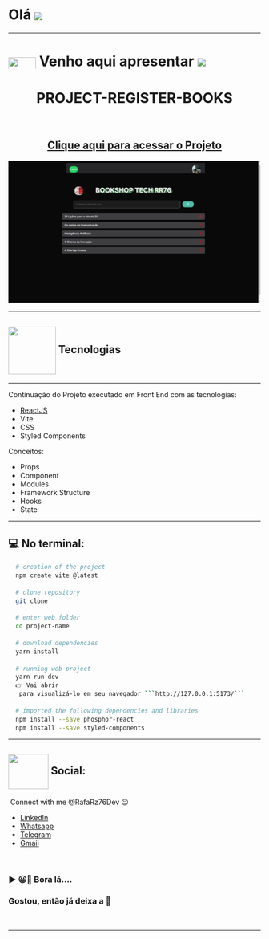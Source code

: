 # Olá <img src="https://media.giphy.com/media/l1J9sBOqBIvnafnUc/giphy.gif" align="center" width="85">

---

# <img src="https://media.giphy.com/media/XwcRflO9HD0Sk6RaRM/giphy.gif" align="center" height="25" width="55"> Venho aqui apresentar <img src="https://media.giphy.com/media/LmqitTYGsNMiWu3VWO/giphy.gif" align="center" width="65">

# <div align="center"> PROJECT-REGISTER-BOOKS

<br>

## <div align="center">[Clique aqui para acessar o Projeto](https://rafarz76dev-cadbookshop-react.netlify.app/)

<div align="center">
<img width="1212" alt="Screen Shot 2022-07-21 at 22 39 08" src="Cad_BookShop_Front.png">
 </div>

---

## <img src="https://media.giphy.com/media/eBqEQyWGdgSNgRVLCV/giphy.gif" align="center" height="95" width="95"> Tecnologias

---

Continuação do Projeto executado em Front End com as tecnologias:

- [ReactJS](https://reactjs.org/)
- Vite
- CSS
- Styled Components

Conceitos:

- Props
- Component
- Modules
- Framework Structure
- Hooks
- State

---

## :computer: No terminal:

````bash
  # creation of the project
  npm create vite @latest

  # clone repository
  git clone

  # enter web folder
  cd project-name

  # download dependencies
  yarn install

  # running web project
  yarn run dev
  👉 Vai abrir
   para visualizá-lo em seu navegador ```http://127.0.0.1:5173/```

  # imported the following dependencies and libraries
  npm install --save phosphor-react
  npm install --save styled-components
````

---

## <img src="https://media.giphy.com/media/hWhzyAxIu6rVS5AKbP/giphy.gif" align="center"  height="70" width="80"> Social:

&nbsp;Connect with me @RafaRz76Dev :wink:
<br />

- [LinkedIn](https://www.linkedin.com/in/rafael-raizer/)
- [Whatsapp](https://api.whatsapp.com/send/?phone=47999327137)
- [Telegram](https://t.me/RafaRaizer76)
- [Gmail](mailto:rafaelraizer76@gmail.com)

<br />

### ▶ 😀👀 Bora lá....

### Gostou, então já deixa a 🌟

<br />

---

[react]: https://pt-br.reactjs.org/docs/getting-started.html
[hooks/states]: https://reactjs.org/docs/hooks-state.html
[props]: https://pt-br.reactjs.org/docs/components-and-props.html
